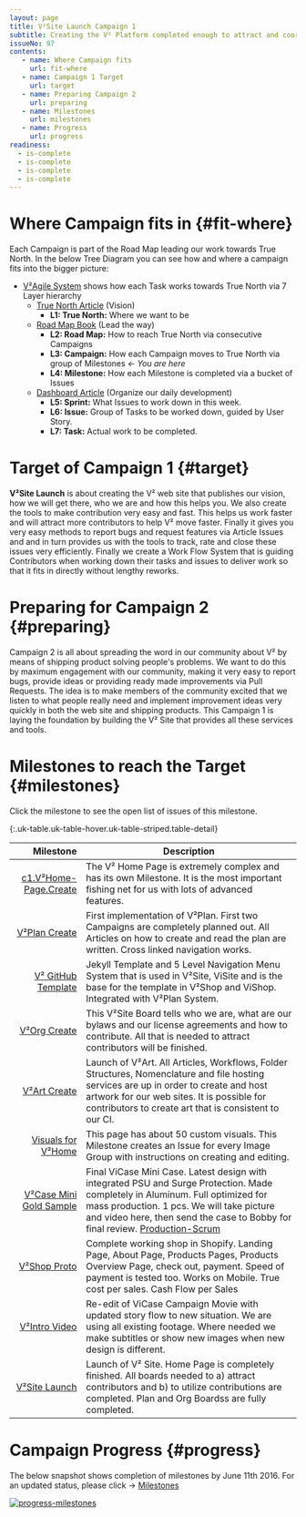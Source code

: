```yaml
---
layout: page
title: V²Site Launch Campaign 1
subtitle: Creating the V² Platform completed enough to attract and coordinate contributors.
issueNo: 97
contents:
   - name: Where Campaign fits
     url: fit-where
   - name: Campaign 1 Target
     url: target
   - name: Preparing Campaign 2
     url: preparing
   - name: Milestones
     url: milestones
   - name: Progress
     url: progress
readiness:
  - is-complete
  - is-complete
  - is-complete
  - is-complete
---
```



# Where Campaign fits in {#fit-where}

Each Campaign is part of the Road Map leading our work towards True North. In the below Tree Diagram you can see how and where a campaign fits into the bigger picture:

- [V²Agile System](https://v-squared.github.io/plan/agile/) shows how each Task works towards True North via 7 Layer hierarchy
   - [True North Article](https://v-squared.github.io/plan/true-north/) (Vision)
     - **L1: True North:** Where we want to be
   - [Road Map Book](https://v-squared.github.io/plan/road-map/) (Lead the way)
     - **L2: Road Map:** How to reach True North via consecutive Campaigns
     - **L3: Campaign:** How each Campaign moves to True North via group of Milestones *← You are here*
     - **L4: Milestone:** How each Milestone is completed via a bucket of Issues
   - [Dashboard Article](https://v-squared.github.io/plan/dashboard/) (Organize our daily development)
     - **L5: Sprint:** What Issues to work down in this week.
     - **L6: Issue:** Group of Tasks to be worked down, guided by User Story.
     - **L7: Task:** Actual work to be completed.




# Target of Campaign 1 {#target}

**V²Site Launch** is about creating the V² web site that publishes our vision, how we will get there, who we are and how this helps you. We also create the tools to make contribution very easy and fast. This helps us work faster and will attract more contributors to help V² move faster. Finally it gives you very easy methods to report bugs and request features via Article Issues and and in turn provides us with the tools to track, rate and close these issues very efficiently. Finally we create a Work Flow System that is guiding Contributors when working down their tasks and issues to deliver work so that it fits in directly without lengthy reworks.


# Preparing for Campaign 2 {#preparing}

Campaign 2 is all about spreading the word in our community about V² by means of shipping product solving people's problems. We want to do this by maximum engagement with our community, making it very easy to report bugs, provide ideas or providing ready made improvements via Pull Requests. The idea is to make members of the community excited that we listen to what people really need and implement improvement ideas very quickly in both the web site and shipping products. This Campaign 1 is laying the foundation by building the V² Site that provides all these services and tools.


# Milestones to reach the Target {#milestones}

Click the milestone to see the open list of issues of this milestone.

{:.uk-table.uk-table-hover.uk-table-striped.table-detail}

|                     Milestone | Description                                                                                                                                                                                                                                |
|------------------------------:|--------------------------------------------------------------------------------------------------------------------------------------------------------------------------------------------------------------------------------------------|
|       [c1.V²Home-Page.Create][1] | The V² Home Page is extremely complex and has its own Milestone. It is the most important fishing net for us with lots of advanced features.                                                                                               |
|            [V²Plan Create][2] | First implementation of V²Plan. First two Campaigns are completely planned out. All Articles on how to create and read the plan are written. Cross linked navigation works.                                                                |
|       [V² GitHub Template][3] | Jekyll Template and 5 Level Navigation Menu System that is used in V²Site, ViSite and is the base for the template in V²Shop and ViShop. Integrated with V²Plan System.                                                                    |
|             [V²Org Create][4] | This V²Site Board tells who we are, what are our bylaws and our license agreements and how to contribute. All that is needed to attract contributors will be finished.                                                                   |
|             [V²Art Create][5] | Launch of V²Art. All Articles, Workflows, Folder Structures, Nomenclature and file hosting services are up in order to create and host artwork for our web sites. It is possible for contributors to create art that is consistent to our CI.|
|       [Visuals for V²Home][6] | This page has about 50 custom visuals. This Milestone creates an Issue for every Image Group with instructions on creating and editing.                                                                                                    |
| [ V²Case Mini Gold Sample][7] | Final ViCase Mini Case. Latest design with integrated PSU and Surge Protection. Made completely in Aluminum. Full optimized for mass production. 1 pcs. We will take picture and video here, then send the case to Bobby for final review. [Production-Scrum][11]|
|             [V²Shop Proto][8] | Complete working shop in Shopify. Landing Page, About Page, Products Pages, Products Overview Page, check out, payment. Speed of payment is tested too. Works on Mobile. True cost per sales. Cash Flow per Sales                          |
|            [V²Intro Video][9] | Re-edit of ViCase Campaign Movie with updated story flow to new situation. We are using all existing footage. Where needed we make subtitles or show new images when new design is different.                                              |
|           [V²Site Launch][10] | Launch of V² Site. Home Page is completely finished. All boards needed to a) attract contributors and b) to utilize contributions are completed. Plan and Org Boardss are fully completed.                                             |

[1]: https://github.com/V-Squared/V-Squared.github.io/milestones/V%C2%B2Home%20Page%20Create
[2]: https://github.com/V-Squared/V-Squared.github.io/milestones/V%C2%B2Plan%20Create
[3]: https://github.com/V-Squared/V-Squared.github.io/milestones/V%C2%B2%20GitHub%20Template
[4]: https://github.com/V-Squared/V-Squared.github.io/milestones/V%C2%B2Org%20Create
[5]: https://github.com/V-Squared/V-Squared.github.io/milestones/V%C2%B2Art%20Create
[6]: https://github.com/V-Squared/V-Squared.github.io/milestones/Visuals%20for%20V%C2%B2Home
[7]: https://github.com/V-Squared/v2-Production/milestones/V%C2%B2Case%20Mini%20Gold%20Sample
[8]: https://github.com/V-Squared/V-Squared.github.io/milestones/V%C2%B2Shop%20Proto
[9]: https://github.com/V-Squared/V-Squared.github.io/milestones/V%C2%B2Intro%20Video%20%09
[10]: https://github.com/V-Squared/V-Squared.github.io/milestones/V%C2%B2Site%20Launch%20%09
[11]: https://waffle.io/V-Squared/v2-Production


# Campaign Progress {#progress}

The below snapshot shows completion of milestones by June 11th 2016. For an updated status, please click → [Milestones](https://github.com/V-Squared/V-Squared.github.io/milestones?direction=desc&sort=count&state=open)

[![progress-milestones](https://cloud.githubusercontent.com/assets/7278716/15971227/b75cfed4-2f6a-11e6-827b-dfeb1e688762.png)](https://github.com/V-Squared/V-Squared.github.io/milestones?direction=desc&sort=count&state=open)
